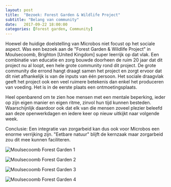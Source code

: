 ```yaml
---
layout: post
title:  "Bezoek: Forest Garden & Wildlife Project"
subtitle: "Belang van community"
date:   2017-09-22 18:00:00
categories: [Forest garden, Community]
---
```


Hoewel de huidige doelstelling van Microbos niet focust op het sociale aspect. Was een bezoek aan de "Forest Garden & Wildlife Project" in Moulsecoomb, Brighton [United Kingdom] super leerrijk op dat vlak. Een combinatie van educatie en zorg bouwde doorheen de ruim 20 jaar dat dit project nu al loopt, een hele grote community rond dit project. De grote community die errond hangt draagt samen het project en zorgt ervoor dat dit niet afhankelijk is van de inputs van één persoon. Het sociale draagvlak geeft het project ook een veel ruimere betekenis dan enkel het produceren van voeding. Het is in de eerste plaats een ontmoetingsplaats. 

Heel openbarend om te zien hoe mensen met een mentale beperking, ieder op zijn eigen manier en eigen ritme, zinvol hun tijd kunnen besteden. Waarschijnlijk daardoor ook dat elk van die mensen zoveel plezier beleefd aan deze openwerkdagen en iedere keer op nieuw uitkijkt naar volgende week. 

Conclusie: Een integratie van zorgarbeid kan dus ook voor Microbos een enorme verrijking zijn. "Eetbare natuur" blijft de kernzaak maar zorgarbeid zou dit mee kunnen faciliteren.

![Moulsecoomb Forest Garden 1](https://user-images.githubusercontent.com/15105131/30786993-f264c8ee-a17f-11e7-8ace-a519078a89d1.jpg)

![Moulsecoomb Forest Garden 2](https://user-images.githubusercontent.com/15105131/30786994-f268c746-a17f-11e7-8a64-462db87adeae.jpg)

![Moulsecoomb Forest Garden 3](https://user-images.githubusercontent.com/15105131/30786996-f26b9160-a17f-11e7-82a9-a1f71055291f.jpg)

![Moulsecoomb Forest Garden 4](https://user-images.githubusercontent.com/15105131/30786995-f26ac744-a17f-11e7-86f2-400ea5dd873c.jpg)


